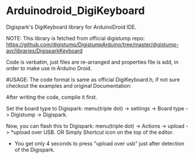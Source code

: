 # Arduinodroid_DigiKeyboard

Digispark's DigiKeyboard library for ArduinoDroid IDE.

NOTE: This library is fetched from official digistump repo:
https://github.com/digistump/DigistumpArduino/tree/master/digistump-avr/libraries/DigisparkKeyboard

Code is verbatim, just files are re-arranged and properties file is add, in order to make use in Arduino Droid.


#USAGE:
The code format is same as official DigiKeyboard.h, if not sure checkout the examples and original Documentation:

After writing the code, compile it first.

Set the board type to Digispark:
menu(triple dot) -> settings -> Board type -> Digistump -> Digispark.

Now, you can flash this to Digispark:
menu(triple dot) -> Actions -> upload -> *upload over USB.
OR Simply Shortcut icon on the top of the editor.

* You get only 4 seconds to press "upload over usb" just after detection of the Digispark.



